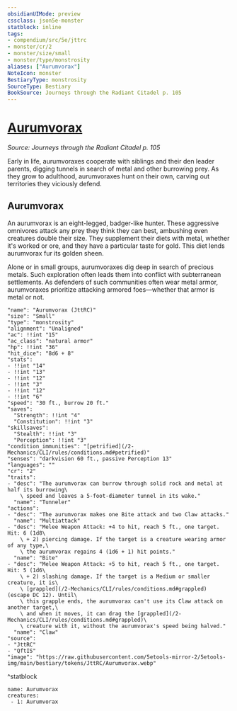 ```yaml
---
obsidianUIMode: preview
cssclass: json5e-monster
statblock: inline
tags:
- compendium/src/5e/jttrc
- monster/cr/2
- monster/size/small
- monster/type/monstrosity
aliases: ["Aurumvorax"]
NoteIcon: monster
BestiaryType: monstrosity
SourceType: Bestiary
BookSource: Journeys through the Radiant Citadel p. 105
---
```

# [Aurumvorax](2-Mechanics\CLI\bestiary\monstrosity/aurumvorax-jttrc.md)
*Source: Journeys through the Radiant Citadel p. 105*  

Early in life, aurumvoraxes cooperate with siblings and their den leader parents, digging tunnels in search of metal and other burrowing prey. As they grow to adulthood, aurumvoraxes hunt on their own, carving out territories they viciously defend.

## Aurumvorax

An aurumvorax is an eight-legged, badger-like hunter. These aggressive omnivores attack any prey they think they can best, ambushing even creatures double their size. They supplement their diets with metal, whether it's worked or ore, and they have a particular taste for gold. This diet lends aurumvorax fur its golden sheen.

Alone or in small groups, aurumvoraxes dig deep in search of precious metals. Such exploration often leads them into conflict with subterranean settlements. As defenders of such communities often wear metal armor, aurumvoraxes prioritize attacking armored foes—whether that armor is metal or not.

```statblock
"name": "Aurumvorax (JttRC)"
"size": "Small"
"type": "monstrosity"
"alignment": "Unaligned"
"ac": !!int "15"
"ac_class": "natural armor"
"hp": !!int "36"
"hit_dice": "8d6 + 8"
"stats":
- !!int "14"
- !!int "13"
- !!int "12"
- !!int "3"
- !!int "12"
- !!int "6"
"speed": "30 ft., burrow 20 ft."
"saves":
  "Strength": !!int "4"
  "Constitution": !!int "3"
"skillsaves":
  "Stealth": !!int "3"
  "Perception": !!int "3"
"condition_immunities": "[petrified](/2-Mechanics/CLI/rules/conditions.md#petrified)"
"senses": "darkvision 60 ft., passive Perception 13"
"languages": ""
"cr": "2"
"traits":
- "desc": "The aurumvorax can burrow through solid rock and metal at half its burrowing\
    \ speed and leaves a 5-foot-diameter tunnel in its wake."
  "name": "Tunneler"
"actions":
- "desc": "The aurumvorax makes one Bite attack and two Claw attacks."
  "name": "Multiattack"
- "desc": "Melee Weapon Attack: +4 to hit, reach 5 ft., one target. Hit: 6 (1d8\
    \ + 2) piercing damage. If the target is a creature wearing armor of any type,\
    \ the aurumvorax regains 4 (1d6 + 1) hit points."
  "name": "Bite"
- "desc": "Melee Weapon Attack: +5 to hit, reach 5 ft., one target. Hit: 5 (1d6\
    \ + 2) slashing damage. If the target is a Medium or smaller creature, it is\
    \ [grappled](/2-Mechanics/CLI/rules/conditions.md#grappled) (escape DC 12). Until\
    \ this grapple ends, the aurumvorax can't use its Claw attack on another target,\
    \ and when it moves, it can drag the [grappled](/2-Mechanics/CLI/rules/conditions.md#grappled)\
    \ creature with it, without the aurumvorax's speed being halved."
  "name": "Claw"
"source":
- "JttRC"
- "QftIS"
"image": "https://raw.githubusercontent.com/5etools-mirror-2/5etools-img/main/bestiary/tokens/JttRC/Aurumvorax.webp"
```
^statblock

```encounter-table
name: Aurumvorax
creatures:
 - 1: Aurumvorax
```